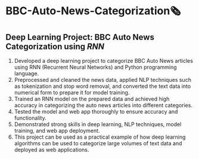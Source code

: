 # BBC-Auto-News-Categorization🗞️
## Deep Learning Project: BBC Auto News Categorization using _RNN_

1. Developed a deep learning project to categorize BBC Auto News articles using RNN (Recurrent Neural Networks) and Python programming language.
2. Preprocessed and cleaned the news data, applied NLP techniques such as tokenization and stop word removal, and converted the text data into numerical form to prepare it for model training.
3. Trained an RNN model on the prepared data and achieved high accuracy in categorizing the auto news articles into different categories.
4. Tested the model and web app thoroughly to ensure accuracy and functionality.
5. Demonstrated strong skills in deep learning, NLP techniques, model training, and web app deployment.
6. This project can be used as a practical example of how deep learning algorithms can be used to categorize large volumes of text data and deployed as web applications.
